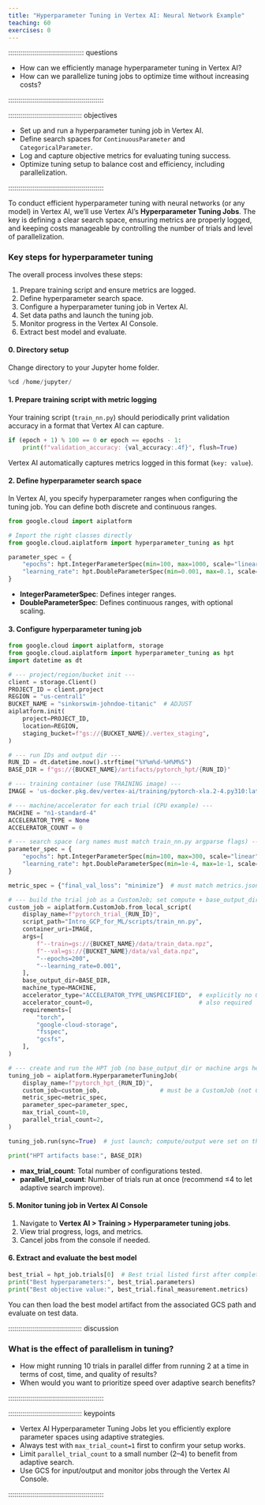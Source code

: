 ```yaml
---
title: "Hyperparameter Tuning in Vertex AI: Neural Network Example"
teaching: 60
exercises: 0
---
```


:::::::::::::::::::::::::::::::::::::: questions 

- How can we efficiently manage hyperparameter tuning in Vertex AI?  
- How can we parallelize tuning jobs to optimize time without increasing costs?  

::::::::::::::::::::::::::::::::::::::::::::::::

::::::::::::::::::::::::::::::::::::: objectives

- Set up and run a hyperparameter tuning job in Vertex AI.  
- Define search spaces for `ContinuousParameter` and `CategoricalParameter`.  
- Log and capture objective metrics for evaluating tuning success.  
- Optimize tuning setup to balance cost and efficiency, including parallelization.  

::::::::::::::::::::::::::::::::::::::::::::::::

To conduct efficient hyperparameter tuning with neural networks (or any model) in Vertex AI, we’ll use Vertex AI’s **Hyperparameter Tuning Jobs**. The key is defining a clear search space, ensuring metrics are properly logged, and keeping costs manageable by controlling the number of trials and level of parallelization.

### Key steps for hyperparameter tuning

The overall process involves these steps:

1. Prepare training script and ensure metrics are logged.  
2. Define hyperparameter search space.  
3. Configure a hyperparameter tuning job in Vertex AI.  
4. Set data paths and launch the tuning job.  
5. Monitor progress in the Vertex AI Console.  
6. Extract best model and evaluate.  

#### 0. Directory setup
Change directory to your Jupyter home folder.  

```python
%cd /home/jupyter/
```

#### 1. Prepare training script with metric logging
Your training script (`train_nn.py`) should periodically print validation accuracy in a format that Vertex AI can capture.  

```python
if (epoch + 1) % 100 == 0 or epoch == epochs - 1:
    print(f"validation_accuracy: {val_accuracy:.4f}", flush=True)
```

Vertex AI automatically captures metrics logged in this format (`key: value`).  

#### 2. Define hyperparameter search space

In Vertex AI, you specify hyperparameter ranges when configuring the tuning job. You can define both discrete and continuous ranges.

```python
from google.cloud import aiplatform

# Import the right classes directly
from google.cloud.aiplatform import hyperparameter_tuning as hpt

parameter_spec = {
    "epochs": hpt.IntegerParameterSpec(min=100, max=1000, scale="linear"),
    "learning_rate": hpt.DoubleParameterSpec(min=0.001, max=0.1, scale="log"),
}

```

- **IntegerParameterSpec**: Defines integer ranges.  
- **DoubleParameterSpec**: Defines continuous ranges, with optional scaling.  

#### 3. Configure hyperparameter tuning job

```python
from google.cloud import aiplatform, storage
from google.cloud.aiplatform import hyperparameter_tuning as hpt
import datetime as dt

# --- project/region/bucket init ---
client = storage.Client()
PROJECT_ID = client.project
REGION = "us-central1"
BUCKET_NAME = "sinkorswim-johndoe-titanic"  # ADJUST
aiplatform.init(
    project=PROJECT_ID,
    location=REGION,
    staging_bucket=f"gs://{BUCKET_NAME}/.vertex_staging",
)

# --- run IDs and output dir ---
RUN_ID = dt.datetime.now().strftime("%Y%m%d-%H%M%S")
BASE_DIR = f"gs://{BUCKET_NAME}/artifacts/pytorch_hpt/{RUN_ID}"

# --- training container (use TRAINING image) ---
IMAGE = 'us-docker.pkg.dev/vertex-ai/training/pytorch-xla.2-4.py310:latest' # cpu-only version

# --- machine/accelerator for each trial (CPU example) ---
MACHINE = "n1-standard-4"
ACCELERATOR_TYPE = None
ACCELERATOR_COUNT = 0

# --- search space (arg names must match train_nn.py argparse flags) ---
parameter_spec = {
    "epochs": hpt.IntegerParameterSpec(min=100, max=300, scale="linear"),
    "learning_rate": hpt.DoubleParameterSpec(min=1e-4, max=1e-1, scale="log"),
}

metric_spec = {"final_val_loss": "minimize"}  # must match metrics.json key written by your script

# --- build the trial job as a CustomJob; set compute + base_output_dir HERE ---
custom_job = aiplatform.CustomJob.from_local_script(
    display_name=f"pytorch_trial_{RUN_ID}",
    script_path="Intro_GCP_for_ML/scripts/train_nn.py",
    container_uri=IMAGE,
    args=[
        f"--train=gs://{BUCKET_NAME}/data/train_data.npz",
        f"--val=gs://{BUCKET_NAME}/data/val_data.npz",
        "--epochs=200",
        "--learning_rate=0.001",
    ],
    base_output_dir=BASE_DIR,
    machine_type=MACHINE,
    accelerator_type="ACCELERATOR_TYPE_UNSPECIFIED",  # explicitly no GPU
    accelerator_count=0,                              # also required
    requirements=[
        "torch",
        "google-cloud-storage",
        "fsspec",
        "gcsfs",
    ],
)

# --- create and run the HPT job (no base_output_dir or machine args here) ---
tuning_job = aiplatform.HyperparameterTuningJob(
    display_name=f"pytorch_hpt_{RUN_ID}",
    custom_job=custom_job,                 # must be a CustomJob (not CustomTrainingJob)
    metric_spec=metric_spec,
    parameter_spec=parameter_spec,
    max_trial_count=10,
    parallel_trial_count=2,
)

tuning_job.run(sync=True)  # just launch; compute/output were set on the CustomJob above

print("HPT artifacts base:", BASE_DIR)

```

- **max_trial_count**: Total number of configurations tested.  
- **parallel_trial_count**: Number of trials run at once (recommend ≤4 to let adaptive search improve).  

#### 5. Monitor tuning job in Vertex AI Console
1. Navigate to **Vertex AI > Training > Hyperparameter tuning jobs**.  
2. View trial progress, logs, and metrics.  
3. Cancel jobs from the console if needed.  

#### 6. Extract and evaluate the best model

```python
best_trial = hpt_job.trials[0]  # Best trial listed first after completion
print("Best hyperparameters:", best_trial.parameters)
print("Best objective value:", best_trial.final_measurement.metrics)
```

You can then load the best model artifact from the associated GCS path and evaluate on test data.

::::::::::::::::::::::::::::::::::::: discussion

### What is the effect of parallelism in tuning?  

- How might running 10 trials in parallel differ from running 2 at a time in terms of cost, time, and quality of results?  
- When would you want to prioritize speed over adaptive search benefits?  

::::::::::::::::::::::::::::::::::::::::::::::::

::::::::::::::::::::::::::::::::::::: keypoints

- Vertex AI Hyperparameter Tuning Jobs let you efficiently explore parameter spaces using adaptive strategies.  
- Always test with `max_trial_count=1` first to confirm your setup works.  
- Limit `parallel_trial_count` to a small number (2–4) to benefit from adaptive search.  
- Use GCS for input/output and monitor jobs through the Vertex AI Console.  

::::::::::::::::::::::::::::::::::::::::::::::::
